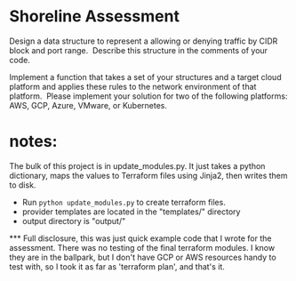 # Shoreline Assessment

Design a data structure to represent a allowing or denying traffic by CIDR block
and port range.  Describe this structure in the comments of your code.

Implement a function that takes a set of your structures and a target cloud
platform and applies these rules to the network environment of that platform. 
Please implement your solution for two of the following platforms: AWS, GCP,
Azure, VMware, or Kubernetes.  

# notes:

The bulk of this project is in update_modules.py. It just takes a python dictionary, maps the values to
Terraform files using Jinja2, then writes them to disk.

* Run `python update_modules.py` to create terraform files.
* provider templates are located in the "templates/" directory
* output directory is "output/"

*** Full disclosure, this was just quick example code that I wrote for the assessment. There was no testing of the final
terraform modules. I know they are in the ballpark, but I don't have GCP or AWS resources handy to test with, so I took 
it as far as 'terraform plan', and that's it.